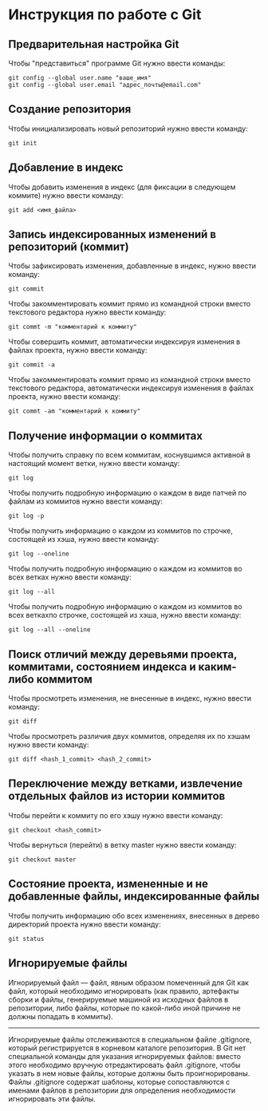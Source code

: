 # **Инструкция по работе с Git**

## Предварительная настройка Git

Чтобы "представиться" программе Git нужно ввести команды:

    git config --global user.name "ваше_имя"
    git config --global user.email "адрес_почты@email.com"

## Создание репозитория

Чтобы инициализировать новый репозиторий нужно ввести команду:

    git init

## Добавление в индекс

Чтобы добавить изменения в индекс (для фиксации в следующем коммите) нужно ввести команду:

    git add <имя_файла>

## Запись индексированных изменений в репозиторий (коммит)

Чтобы зафиксировать изменения, добавленные в индекс, нужно ввести команду:

    git commit

Чтобы закомментировать коммит прямо из командной строки вместо текстового редактора нужно ввести команду:

    git commt -m "комментарий к коммиту"

Чтобы совершить коммит, автоматически индексируя изменения в файлах проекта, нужно ввести команду:

    git commit -a

Чтобы закомментировать коммит прямо из командной строки вместо текстового редактора, автоматически индексируя изменения в файлах проекта, нужно ввести команду:

    git commt -am "комментарий к коммиту"

## Получение информации о коммитах

Чтобы получить справку по всем коммитам, коснувшимся активной в настоящий момент ветки, нужно ввести команду:

    git log

Чтобы получить подробную информацию о каждом в виде патчей по файлам из коммитов нужно ввести команду:

    git log -p

Чтобы получить информацию о каждом из коммитов по строчке, состоящей из хэша, нужно ввести команду:

    git log --oneline

Чтобы получить подробную информацию о каждом из коммитов во всех ветках нужно ввести команду:

    git log --all

Чтобы получить подробную информацию о каждом из коммитов во всех веткахпо строчке, состоящей из хэша, нужно ввести команду:

    git log --all --oneline

## Поиск отличий между деревьями проекта, коммитами, состоянием индекса и каким-либо коммитом

Чтобы просмотреть изменения, не внесенные в индекс, нужно ввести команду:

    git diff

Чтобы просмотреть различия двух коммитов, определяя их по хэшам нужно ввести команду:

    git diff <hash_1_commit> <hash_2_commit>

## Переключение между ветками, извлечение отдельных файлов из истории коммитов

Чтобы перейти к коммиту по его хэшу нужно ввести команду:

    git checkout <hash_commit>

Чтобы вернуться (перейти) в ветку master нужно ввести команду:

    git checkout master

## Состояние проекта, измененные и не добавленные файлы, индексированные файлы

Чтобы получить информацию обо всех изменениях, внесенных в дерево директорий проекта нужно ввести команду:

    git status

## Игнорируемые файлы

Игнорируемый файл — файл, явным образом помеченный для Git как файл, который необходимо игнорировать (как правило, артефакты сборки и файлы, генерируемые машиной из исходных файлов в  репозитории, либо файлы, которые по какой-либо иной причине не должны попадать в коммиты).
***
Игнорируемые файлы отслеживаются в специальном файле .gitignore, который регистрируется в корневом каталоге репозитория. В Git нет специальной команды для указания игнорируемых файлов: вместо этого необходимо вручную отредактировать файл .gitignore, чтобы указать в нем новые файлы, которые должны быть проигнорированы. Файлы .gitignore содержат шаблоны, которые сопоставляются с именами файлов в репозитории для определения необходимости игнорировать эти файлы.
